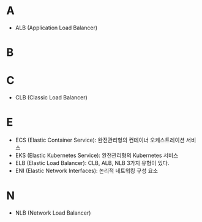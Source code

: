 # A

- ALB (Application Load Balancer)



# B



# C

- CLB (Classic Load Balancer)



# E

- ECS (Elastic Container Service): 완전관리형의 컨테이너 오케스트레이션 서비스
- EKS (Elastic Kubernetes Service): 완전관리형의 Kubernetes 서비스
- ELB (Elastic Load Balancer): CLB, ALB, NLB 3가지 유형이 있다.
- ENI (Elastic Network Interfaces): 논리적 네트워킹 구성 요소



# N

- NLB (Network Load Balancer)